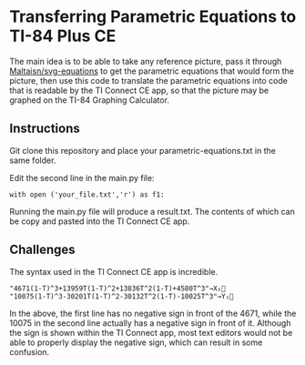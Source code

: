 # Transferring Parametric Equations to TI-84 Plus CE

The main idea is to be able to take any reference picture, pass it through [Maltaisn/svg-equations](https://github.com/maltaisn/svg-equations) to get the parametric equations that would form the picture, then use this code to translate the parametric equations into code that is readable by the TI Connect CE app, so that the picture may be graphed on the TI-84 Graphing Calculator.

## Instructions

Git clone this repository and place your parametric-equations.txt in the same folder.  

Edit the second line in the main.py file:

` with open ('your_file.txt','r') as f1: `

Running the main.py file will produce a result.txt. The contents of which can be copy and pasted into the TI Connect CE app.

## Challenges

The syntax used in the TI Connect CE app is incredible.

```
"4671(1-T)^3+13959T(1-T)^2+13836T^2(1-T)+4580T^3"→X₁ 
"­10075(1-T)^3-30201T(1-T)^2-30132T^2(1-T)-10025T^3"→Y₁ 
```

In the above, the first line has no negative sign in front of the 4671, while the 10075 in the second line actually has a negative sign in front of it. Although the sign is shown within the TI Connect app, most text editors would not be able to properly display the negative sign, which can result in some confusion.
